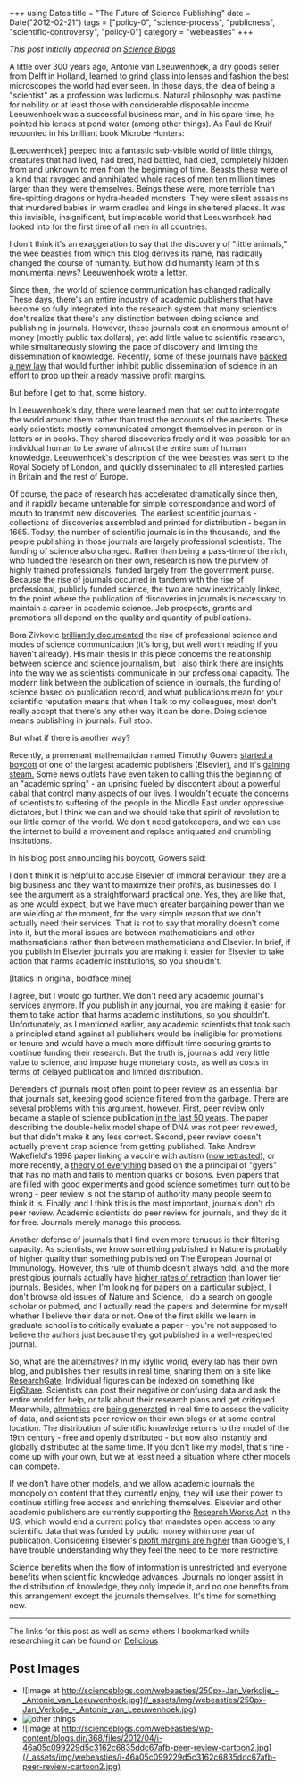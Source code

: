 +++
using Dates
title = "The Future of Science Publishing"
date = Date("2012-02-21")
tags = ["policy-0", "science-process", "publicness", "scientific-controversy", "policy-0"]
category = "webeasties"
+++

_This post initially appeared on [Science Blogs](http://scienceblogs.com/webeasties)_

A little over 300 years ago, Antonie van Leeuwenhoek, a dry goods seller from Delft in Holland, learned to grind glass into lenses and fashion the best microscopes the world had ever seen. In those days, the idea of being a "scientist" as a profession was ludicrous. Natural philosophy was pastime for nobility or at least those with considerable disposable income. Leeuwenhoek was a successful business man, and in his spare time, he pointed his lenses at pond water (among other things). As Paul de Kruif recounted in his brilliant book Microbe Hunters:

[Leeuwenhoek] peeped into a fantastic sub-visible world of little things, creatures that had lived, had bred, had battled, had died, completely hidden from and unknown to men from the beginning of time. Beasts these were of a kind that ravaged and annihilated whole races of men ten million times larger than they were themselves. Beings these were, more terrible than fire-spitting dragons or hydra-headed monsters. They were silent assassins that murdered babies in warm cradles and kings in sheltered places. It was this invisible, insignificant, but implacable world that Leeuwenhoek had looked into for the first time of all men in all countries.

I don't think it's an exaggeration to say that the discovery of "little animals," the wee beasties from which this blog derives its name, has radically changed the course of humanity. But how did humanity learn of this monumental news? Leeuwenhoek wrote a letter.

Since then, the world of science communication has changed radically. These days, there's an entire industry of academic publishers that have become so fully integrated into the research system that many scientists don't realize that there's any distinction between doing science and publishing in journals. However, these journals cost an enormous amount of money (mostly public tax dollars), yet add little value to scientific research, while simultaneously slowing the pace of discovery and limiting the dissemination of knowledge. Recently, some of these journals have [backed a new law](http://www.guardian.co.uk/science/2012/jan/16/academic-publishers-enemies-science) that would further inhibit public dissemination of science in an effort to prop up their already massive profit margins.

But before I get to that, some history.

In Leeuwenhoek's day, there were learned men that set out to interrogate the world around them rather than trust the accounts of the ancients. These early scientists mostly communicated amongst themselves in person or in letters or in books. They shared discoveries freely and it was possible for an individual human to be aware of almost the entire sum of human knowledge. Leeuwenhoek's description of the wee beasties was sent to the Royal Society of London, and quickly disseminated to all interested parties in Britain and the rest of Europe.

Of course, the pace of research has accelerated dramatically since then, and it rapidly became untenable for simple correspondance and word of mouth to transmit new discoveries. The earliest scientific journals - collections of discoveries assembled and printed for distribution - began in 1665. Today, the number of scientific journals is in the thousands, and the people publishing in those journals are largely professional scientists. The funding of science also changed. Rather than being a pass-time of the rich, who funded the research on their own, research is now the purview of highly trained professionals, funded largely from the government purse. Because the rise of journals occurred in tandem with the rise of professional, publicly funded science, the two are now inextricably linked, to the point where the publication of discoveries in journals is necessary to maintain a career in academic science. Job prospects, grants and promotions all depend on the quality and quantity of publications.

Bora Zivkovic [brilliantly documented](http://blogs.scientificamerican.com/observations/2010/12/20/the-line-between-science-and-journalism-is-getting-blurry-again/) the rise of professional science and modes of science communication (it's long, but well worth reading if you haven't already). His main thesis in this piece concerns the relationship between science and science journalism, but I also think there are insights into the way we as scientists communicate in our professional capacity. The modern link between the publication of science in journals, the funding of science based on publication record, and what publications mean for your scientific reputation means that when I talk to my colleagues, most don't really accept that there's any other way it can be done. Doing science means publishing in journals. Full stop.

But what if there is another way?

Recently, a promenant mathematician named Timothy Gowers [started a boycott](http://gowers.wordpress.com/2012/01/21/elsevier-my-part-in-its-downfall/) of one of the largest academic publishers (Elsevier), and it's [gaining steam.](http://www.newscientist.com/article/dn21467-web-freedoms-fuel-academic-spring-journal-protest.html) Some news outlets have even taken to calling this the beginning of an "academic spring" - an uprising fueled by discontent about a powerful cabal that control many aspects of our lives. I wouldn't equate the concerns of scientists to suffering of the people in the Middle East under oppressive dictators, but I think we can and we should take that spirit of revolution to our little corner of the world. We don't need gatekeepers, and we can use the internet to build a movement and replace antiquated and crumbling institutions.

In his blog post announcing his boycott, Gowers said:

I don't think it is helpful to accuse Elsevier of immoral behaviour: they are a big business and they want to maximize their profits, as businesses do. I see the argument as a straightforward practical one. Yes, they are like that, as one would expect, but we have much greater bargaining power than we are wielding at the moment, for the very simple reason that we don't actually need their services. That is not to say that morality doesn't come into it, but the moral issues are between mathematicians and other mathematicians rather than between mathematicians and Elsevier. In brief, if you publish in Elsevier journals you are making it easier for Elsevier to take action that harms academic institutions, so you shouldn't.

[Italics in original, boldface mine]

I agree, but I would go further. We don't need any academic journal's services anymore. If you publish in any journal, you are making it easier for them to take action that harms academic institutions, so you shouldn't. Unfortunately, as I mentioned earlier, any academic scientists that took such a principled stand against all publishers would be ineligible for promotions or tenure and would have a much more difficult time securing grants to continue funding their research. But the truth is, journals add very little value to science, and impose huge monetary costs, as well as costs in terms of delayed publication and limited distribution.

Defenders of journals most often point to peer review as an essential bar that journals set, keeping good science filtered from the garbage. There are several problems with this argument, however. First, peer review only became a staple of science publication [in the last 50 years](http://blog.joerg.heber.name/2010/11/10/transparency-in-peer-review/). The paper describing the double-helix model shape of DNA was not peer reviewed, but that didn't make it any less correct. Second, peer review doesn't actually prevent crap science from getting published. Take Andrew Wakefield's 1998 paper linking a vaccine with autism ([now retracted](http://www.sciencebasedmedicine.org/index.php/lancet-retracts-wakefield-article/)), or more recently, a [theory of everything](http://arstechnica.com/science/news/2012/01/how-the-craziest-fing-theory-of-everything-got-published-and-promoted.ars) based on the a principal of "gyers" that has no math and fails to mention quarks or bosons. Even papers that are filled with good experiments and good science sometimes turn out to be wrong - peer review is not the stamp of authority many people seem to think it is. Finally, and I think this is the most important, journals don't do peer review. Academic scientists do peer review for journals, and they do it for free. Journals merely manage this process.

Another defense of journals that I find even more tenuous is their filtering capacity. As scientists, we know something published in Nature is probably of higher quality than something published on The European Journal of Immunology. However, this rule of thumb doesn't always hold, and the more prestigious journals actually have [higher rates of retraction](http://retractionwatch.wordpress.com/2011/08/11/is-it-time-for-a-retraction-index/) than lower tier journals. Besides, when I'm looking for papers on a particular subject, I don't browse old issues of Nature and Science, I do a search on google scholar or pubmed, and I actually read the papers and determine for myself whether I believe their data or not. One of the first skills we learn in graduate school is to critically evaluate a paper - you're not supposed to believe the authors just because they got published in a well-respected journal.

So, what are the alternatives? In my idyllic world, every lab has their own blog, and publishes their results in real time, sharing them on a site like [ResearchGate](http://www.researchgate.net/). Individual figures can be indexed on something like [FigShare](http://figshare.com/). Scientists can post their negative or confusing data and ask the entire world for help, or talk about their research plans and get critiqued. Meanwhile, [altmetrics](http://altmetrics.org/manifesto/) are [being generated](http://altmetric.com) in real time to assess the validity of data, and scientists peer review on their own blogs or at some central location. The distribution of scientific knowledge returns to the model of the 19th century - free and openly distributed - but now also instantly and globally distributed at the same time. If you don't like my model, that's fine - come up with your own, but we at least need a situation where other models can compete.

If we don't have other models, and we allow academic journals the monopoly on content that they currently enjoy, they will use their power to continue stifling free access and enriching themselves. Elsevier and other academic publishers are currently supporting the [Research Works Act](http://cyber.law.harvard.edu/hoap/Notes_on_the_Research_Works_Act) in the US, which would end a current policy that mandates open access to any scientific data that was funded by public money within one year of publication. Considering Elsevier's [profit margins are higher](http://www.guardian.co.uk/commentisfree/2011/aug/29/academic-publishers-murdoch-socialist) than Google's, I have trouble understanding why they feel the need to be more restrictive.

Science benefits when the flow of information is unrestricted and everyone benefits when scientific knowledge advances. Journals no longer assist in the distribution of knowledge, they only impede it, and no one benefits from this arrangement except the journals themselves. It's time for something new.

------

The links for this post as well as some others I bookmarked while researching it can be found on [Delicious](http://delicious.com/stacks/view/JHkF8m)

      
  

 ## Post Images

- ![Image at http://scienceblogs.com/webeasties/250px-Jan_Verkolje_-_Antonie_van_Leeuwenhoek.jpg](/_assets/img/webeasties/250px-Jan_Verkolje_-_Antonie_van_Leeuwenhoek.jpg)
- ![other things](/_assets/img/webeasties/Sperm_Anton_van_Leeuwenhoek_Rabbit_dog.jpg)
- ![Image at http://scienceblogs.com/webeasties/wp-content/blogs.dir/368/files/2012/04/i-46a05c099229d5c3162c6835ddc67afb-peer-review-cartoon2.jpg](/_assets/img/webeasties/i-46a05c099229d5c3162c6835ddc67afb-peer-review-cartoon2.jpg)

